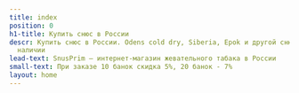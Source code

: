 ```yaml
---
title: index
position: 0
h1-title: Купить снюс в России
descr: Купить снюс в России. Odens cold dry, Siberia, Epok и другой снюс всегда в
  наличии
lead-text: SnusPrim — интернет-магазин жевательного табака в России
small-text: При заказе 10 банок скидка 5%, 20 банок - 7%
layout: home
---
```


